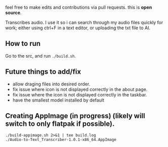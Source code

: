 feel free to make edits and contributions via pull requests. this is **open source**.

Transcribes audio. I use it so i can search through my audio files quickly for work; either using ctrl+F in a text editor, or uploading the txt file to AI.

## How to run

Go to the src, and run `./build.sh`.

## Future things to add/fix

* allow draging files into desired order.
* fix issue where icon is not displayed correctly in the about page.
* fix issue where the icon is not displayed correctly in the taskbar.
* have the smallest model installed by default


## Creating AppImage (in progress) (likely will switch to only flatpak if possible).
```
./build-appimage.sh 2>&1 | tee build.log
./Audio-to-Text_Transcriber-1.0.1-x86_64.AppImage
```
